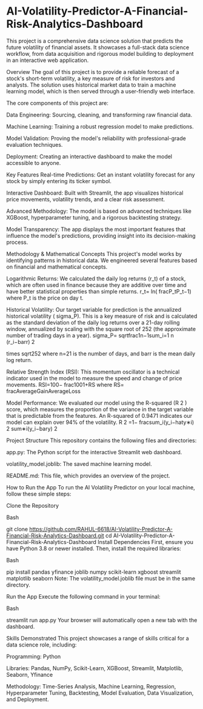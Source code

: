# AI-Volatility-Predictor-A-Financial-Risk-Analytics-Dashboard
This project is a comprehensive data science solution that predicts the future volatility of financial assets. It showcases a full-stack data science workflow, from data acquisition and rigorous model building to deployment in an interactive web application.

Overview
The goal of this project is to provide a reliable forecast of a stock's short-term volatility, a key measure of risk for investors and analysts. The solution uses historical market data to train a machine learning model, which is then served through a user-friendly web interface.

The core components of this project are:

Data Engineering: Sourcing, cleaning, and transforming raw financial data.

Machine Learning: Training a robust regression model to make predictions.

Model Validation: Proving the model's reliability with professional-grade evaluation techniques.

Deployment: Creating an interactive dashboard to make the model accessible to anyone.

Key Features
Real-time Predictions: Get an instant volatility forecast for any stock by simply entering its ticker symbol.

Interactive Dashboard: Built with Streamlit, the app visualizes historical price movements, volatility trends, and a clear risk assessment.

Advanced Methodology: The model is based on advanced techniques like XGBoost, hyperparameter tuning, and a rigorous backtesting strategy.

Model Transparency: The app displays the most important features that influence the model's predictions, providing insight into its decision-making process.

Methodology & Mathematical Concepts
This project's model works by identifying patterns in historical data. We engineered several features based on financial and mathematical concepts.

Logarithmic Returns: We calculated the daily log returns (r_t) of a stock, which are often used in finance because they are additive over time and have better statistical properties than simple returns.
r_t=
ln(
fracP_tP_t−1)
where P_t is the price on day t.

Historical Volatility: Our target variable for prediction is the annualized historical volatility (
sigma_P). This is a key measure of risk and is calculated as the standard deviation of the daily log returns over a 21-day rolling window, annualized by scaling with the square root of 252 (the approximate number of trading days in a year).
sigma_P=
sqrtfrac1n−1sum_i=1 
n
 (r_i−barr) 
2
 
times
sqrt252
where n=21 is the number of days, and 
barr is the mean daily log return.

Relative Strength Index (RSI): This momentum oscillator is a technical indicator used in the model to measure the speed and change of price movements.
RSI=100−
frac1001+RS
where RS=
fracAverageGainAverageLoss

Model Performance: We evaluated our model using the R-squared (R 
2
 ) score, which measures the proportion of the variance in the target variable that is predictable from the features. An R-squared of 0.9471 indicates our model can explain over 94% of the volatility.
R 
2
 =1−
fracsum_i(y_i−haty∗i) 
2
 sum∗i(y_i−bary) 
2
 

Project Structure
This repository contains the following files and directories:

app.py: The Python script for the interactive Streamlit web dashboard.

volatility_model.joblib: The saved machine learning model.

README.md: This file, which provides an overview of the project.

How to Run the App
To run the AI Volatility Predictor on your local machine, follow these simple steps:

Clone the Repository

Bash

git clone https://github.com/RAHUL-6618/AI-Volatility-Predictor-A-Financial-Risk-Analytics-Dashboard.git
cd AI-Volatility-Predictor-A-Financial-Risk-Analytics-Dashboard
Install Dependencies
First, ensure you have Python 3.8 or newer installed. Then, install the required libraries:

Bash

pip install pandas yfinance joblib numpy scikit-learn xgboost streamlit matplotlib seaborn
Note: The volatility_model.joblib file must be in the same directory.

Run the App
Execute the following command in your terminal:

Bash

streamlit run app.py
Your browser will automatically open a new tab with the dashboard.

Skills Demonstrated
This project showcases a range of skills critical for a data science role, including:

Programming: Python

Libraries: Pandas, NumPy, Scikit-Learn, XGBoost, Streamlit, Matplotlib, Seaborn, Yfinance

Methodology: Time-Series Analysis, Machine Learning, Regression, Hyperparameter Tuning, Backtesting, Model Evaluation, Data Visualization, and Deployment.
